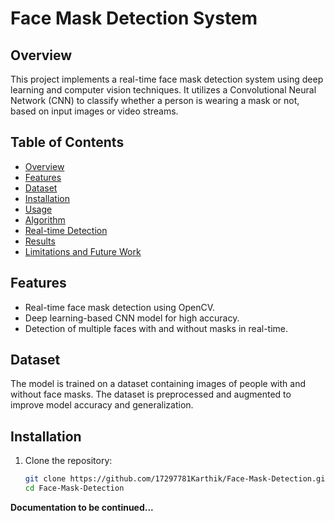 # Face Mask Detection System## OverviewThis project implements a real-time face mask detection system using deep learning and computer vision techniques. It utilizes a Convolutional Neural Network (CNN) to classify whether a person is wearing a mask or not, based on input images or video streams.## Table of Contents- [Overview](#overview)- [Features](#features)- [Dataset](#dataset)- [Installation](#installation)- [Usage](#usage)- [Algorithm](#algorithm)- [Real-time Detection](#real-time-detection)- [Results](#results)- [Limitations and Future Work](#limitations-and-future-work)## Features- Real-time face mask detection using OpenCV.- Deep learning-based CNN model for high accuracy.- Detection of multiple faces with and without masks in real-time.## DatasetThe model is trained on a dataset containing images of people with and without face masks. The dataset is preprocessed and augmented to improve model accuracy and generalization.## Installation1. Clone the repository:   ```bash   git clone https://github.com/17297781Karthik/Face-Mask-Detection.git   cd Face-Mask-Detection**Documentation to be continued...**